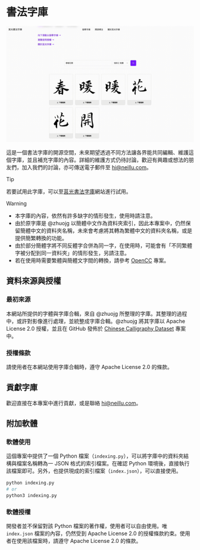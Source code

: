 # 書法字庫

![莒光書法字庫 Demo](/assets//demo.gif)

這是一個書法字庫的開源空間，未來期望透過不同方法讓各界能共同編輯、維護這個字庫，並且補充字庫的內容。詳細的維護方式仍待討論，歡迎有興趣或想法的朋友們，加入我們的討論，亦可傳送電子郵件至 [hi@neillu.com](mailto:hi@neillu.com)。

> [!Tip]
> 若要試用此字庫，可以至[莒光書法字庫](https://jgwords.neillu.com)網站進行試用。

> [!Warning]
> - 本字庫的內容，依然有許多缺字的情形發生，使用時請注意。
> - 由於原字庫是 @zhuojg 以簡體中文作為資料夾索引，因此本專案中，仍然保留簡體中文的資料夾名稱，未來會考慮將其轉為繁體中文的資料夾名稱，或是提供簡繁轉換的功能。
> - 由於部分簡體字將不同反體字合併為同一字，在使用時，可能會有「不同繁體字被分配到同一資料夾」的情形發生，另請注意。
> - 若在使用時需要繁體與簡體文字間的轉換，請參考 [OpenCC](https://github.com/BYVoid/OpenCC) 專案。

## 資料來源與授權

### 最初來源

本網站所提供的字體與字庫合輯，來自 @zhuojg 所整理的字庫。其整理的過程中，或許對影像進行處理，並統整成字庫合輯。@zhuojg 將其字庫以 Apache License 2.0 授權，並且在 GitHub 發佈於 [Chinese Calligraphy Dataset](https://github.com/zhuojg/chinese-calligraphy-dataset) 專案中。

### 授權條款

請使用者在本網站使用字庫合輯時，遵守 Apache License 2.0 的條款。

## 貢獻字庫

歡迎直接在本專案中進行貢獻，或是聯絡 [hi@neillu.com](mailto:hi@neillu.com)。

## 附加軟體

### 軟體使用

這個專案中提供了一個 Python 檔案（`indexing.py`），可以將字庫中的資料夾結構與檔案名稱轉為一 JSON 格式的索引檔案。在確認 Python 環境後，直接執行該檔案即可。另外，也提供現成的索引檔案（`index.json`），可以直接使用。

```bash
python indexing.py
# or
python3 indexing.py
```

### 軟體授權

開發者並不保留對該 Python 檔案的著作權，使用者可以自由使用。唯 `index.json` 檔案的內容，仍然受到 Apache License 2.0 的授權條款約束。使用者在使用該檔案時，請遵守 Apache License 2.0 的條款。